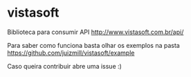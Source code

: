 # vistasoft
Biblioteca para consumir API http://www.vistasoft.com.br/api/

Para saber como funciona basta olhar os exemplos na pasta https://github.com/juizmill/vistasoft/example

Caso queira contribuir abre uma issue :)
